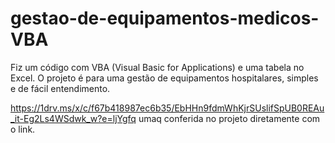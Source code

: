 # gestao-de-equipamentos-medicos-VBA
Fiz um código com VBA (Visual Basic for Applications) e uma tabela no Excel. O projeto é para uma gestão de equipamentos hospitalares, simples e de fácil entendimento.

https://1drv.ms/x/c/f67b418987ec6b35/EbHHn9fdmWhKjrSUslifSpUB0REAu_it-Eg2Ls4WSdwk_w?e=ljYgfq umaq conferida no projeto diretamente com o link.
